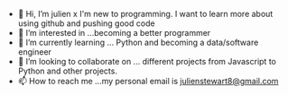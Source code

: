 - 👋 Hi, I’m julien x I'm new to programming. I want to learn more about using github and pushing good code
- 👀 I’m interested in ...becoming a better programmer
- 🌱 I’m currently learning ... Python and becoming a data/software engineer 
- 💞️ I’m looking to collaborate on ... different projects from Javascript to Python and other projects.
- 📫 How to reach me ...my personal email is julienstewart8@gmail.com

<!---
julienxcaesar/julienxcaesar is a ✨ special ✨ repository because its `README.md` (this file) appears on your GitHub profile.
You can click the Preview link to take a look at your changes.
--->
